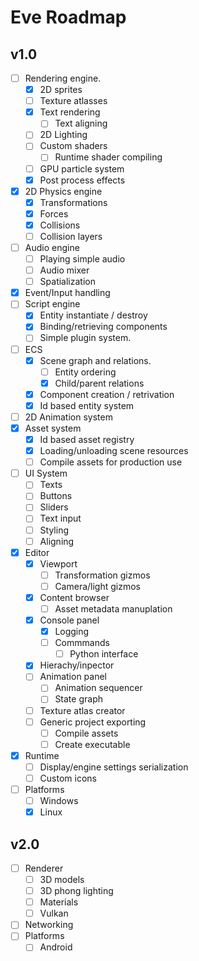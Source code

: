 # Eve Roadmap

## v1.0

- [ ] Rendering engine.
	- [x] 2D sprites
	- [ ] Texture atlasses
	- [x] Text rendering
		- [ ] Text aligning
	- [ ] 2D Lighting
	- [ ] Custom shaders
		- [ ] Runtime shader compiling
	- [ ] GPU particle system
	- [x] Post process effects
- [x] 2D Physics engine
	- [x] Transformations
	- [x] Forces
	- [x] Collisions
	- [ ] Collision layers
- [ ] Audio engine
	- [ ] Playing simple audio
	- [ ] Audio mixer
	- [ ] Spatialization
- [x] Event/Input handling
- [ ] Script engine
	- [x] Entity instantiate / destroy
	- [x] Binding/retrieving components
	- [ ] Simple plugin system.
- [ ] ECS
	- [x] Scene graph and relations.
		- [ ] Entity ordering
		- [x] Child/parent relations
	- [x] Component creation / retrivation
	- [x] Id based entity system
- [ ] 2D Animation system
- [x] Asset system
	- [x] Id based asset registry
	- [x] Loading/unloading scene resources
	- [ ] Compile assets for production use
- [ ] UI System
	- [ ] Texts
	- [ ] Buttons
	- [ ] Sliders
	- [ ] Text input
	- [ ] Styling
	- [ ] Aligning
- [x] Editor
	- [x] Viewport
		- [ ] Transformation gizmos
		- [ ] Camera/light gizmos
	- [x] Content browser
		- [ ] Asset metadata manuplation 
	- [x] Console panel
		- [x] Logging
		- [ ] Commmands
			- [ ] Python interface
	- [x] Hierachy/inpector
	- [ ] Animation panel
		- [ ] Animation sequencer
		- [ ] State graph
	- [ ] Texture atlas creator
	- [ ] Generic project exporting
		- [ ] Compile assets
		- [ ] Create executable
- [x] Runtime
	- [ ] Display/engine settings serialization
	- [ ] Custom icons
- [ ] Platforms
	- [ ] Windows
	- [x] Linux

## v2.0

- [ ] Renderer
	- [ ] 3D models
	- [ ] 3D phong lighting
	- [ ] Materials
	- [ ] Vulkan
- [ ] Networking
- [ ] Platforms
	- [ ] Android
